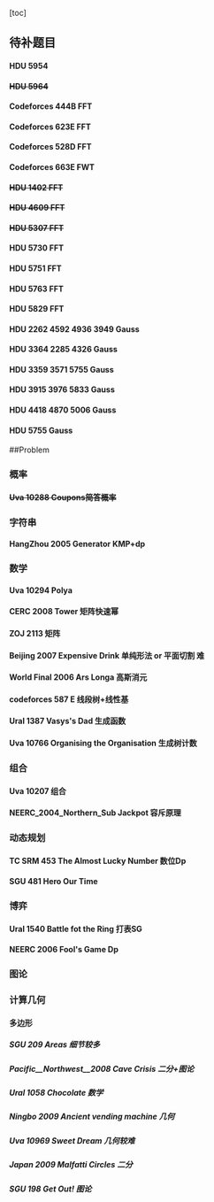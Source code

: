 [toc]
## 待补题目
#### HDU 5954
#### ~~HDU 5964~~
#### Codeforces 444B FFT
#### Codeforces 623E FFT
#### Codeforces 528D FFT
#### Codeforces 663E FWT
#### ~~HDU 1402 FFT~~
#### ~~HDU 4609 FFT~~
#### ~~HDU 5307 FFT~~
#### HDU 5730 FFT
#### HDU 5751 FFT
#### HDU 5763 FFT
#### HDU 5829 FFT
#### HDU 2262 4592 4936 3949 Gauss
#### HDU 3364 2285 4326 Gauss
#### HDU 3359 3571 5755 Gauss
#### HDU 3915 3976 5833 Gauss
#### HDU 4418 4870 5006 Gauss
#### HDU 5755 Gauss
##Problem
### 概率
#### ~~Uva 10288 Coupons简答概率~~
### 字符串
#### HangZhou 2005 Generator KMP+dp
### 数学
#### Uva 10294 Polya
#### CERC 2008 Tower 矩阵快速幂
#### ZOJ 2113 矩阵
#### Beijing 2007 Expensive Drink 单纯形法 or 平面切割 难
#### World Final 2006 Ars Longa 高斯消元
#### codeforces 587 E 线段树+线性基
#### Ural 1387 Vasys's Dad 生成函数
#### Uva 10766 Organising the Organisation 生成树计数
### 组合
#### Uva 10207 组合
#### NEERC_2004_Northern_Sub Jackpot 容斥原理
### 动态规划
#### TC SRM 453 The Almost Lucky Number 数位Dp
#### SGU 481 Hero Our Time 
### 博弈
#### Ural 1540 Battle fot the Ring 打表SG
#### NEERC 2006 Fool's Game Dp

### 图论
### 计算几何
#### 多边形
##### SGU 209 Areas 细节较多
##### Pacific__Northwest__2008 Cave Crisis 二分+图论
##### Ural 1058 Chocolate 数学
##### Ningbo 2009 Ancient vending machine 几何
##### Uva 10969 Sweet Dream 几何较难
##### Japan 2009 Malfatti Circles 二分
##### SGU 198 Get Out! 图论

